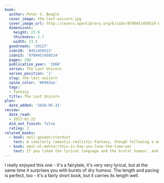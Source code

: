 ```yaml
---
book:
  author: Peter S. Beagle
  cover_image: the-last-unicorn.jpg
  cover_image_url: http://covers.openlibrary.org/b/isbn/9780451450524-L.jpg
  dimensions:
    height: 23.0
    thickness: 1.7
    width: 13.5
  goodreads: '29127'
  isbn10: '0451450523'
  isbn13: '9780451450524'
  pages: 294
  publication_year: '1968'
  series: The Last Unicorn
  series_position: '1'
  slug: the-last-unicorn
  spine_color: '#8993aa'
  tags:
  - fantasy
  title: The Last Unicorn
plan:
  date_added: '2016-05-31'
review:
  date_read:
  - 2017-02-23
  did_not_finish: false
  rating: 3
related_books:
  - book: neil-gaiman/stardust
    text: A similarly romantic-realistic Fantasy, though following a more conventional arc.
  - book: amal-el-mohtar/this-is-how-you-lose-the-time-war
    text: If you liked the lyrical language and the brutal humour, and don't mind reading a bit of sci-fi, this book is the perfect fit.
---
```


I really enjoyed this one - it's a fairytale, it's very very lyrical, but at the same time it surprises you with bursts of dry humour. The length and pacing is perfect, too - it's a fairly short book, but it carries its length well.
